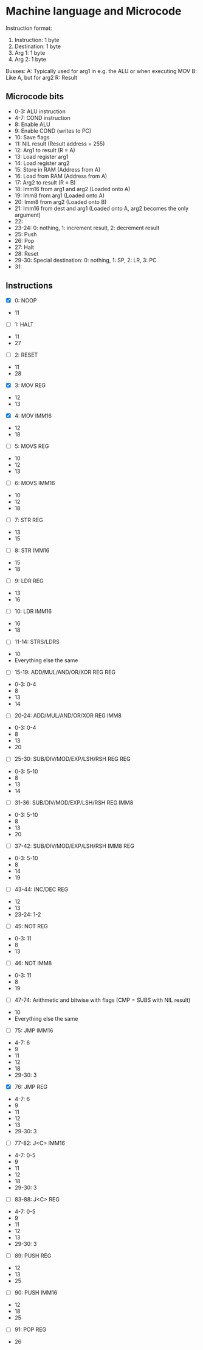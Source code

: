 # Machine language and Microcode

Instruction format:
1. Instruction: 1 byte
2. Destination: 1 byte
3. Arg 1:       1 byte
4. Arg 2:       1 byte

Busses:
A: Typically used for arg1 in e.g. the ALU or when executing MOV
B: Like A, but for arg2
R: Result

## Microcode bits
- 0-3: ALU instruction
- 4-7: COND instruction
- 8: Enable ALU
- 9: Enable COND (writes to PC)
- 10: Save flags
- 11: NIL result (Result address = 255)
- 12: Arg1 to result (R = A)
- 13: Load register arg1
- 14: Load register arg2
- 15: Store in RAM  (Address from A)
- 16: Load from RAM (Address from A)
- 17: Arg2 to result (R = B)
- 18: Imm16 from arg1 and arg2 (Loaded onto A)
- 19: Imm8 from arg1 (Loaded onto A)
- 20: Imm8 from arg2 (Loaded onto B)
- 21: Imm16 from dest and arg1 (Loaded onto A, arg2 becomes the only argument)
- 22: 
- 23-24: 0: nothing, 1: increment result, 2: decrement result
- 25: Push
- 26: Pop
- 27: Halt
- 28: Reset
- 29-30: Special destination: 0: nothing, 1: SP, 2: LR, 3: PC
- 31: 

## Instructions

- [x] 0: NOOP
- 11

- [ ] 1: HALT
- 11
- 27

- [ ] 2: RESET
- 11
- 28

- [x] 3: MOV REG
- 12
- 13

- [x] 4: MOV IMM16
- 12
- 18

- [ ] 5: MOVS REG
- 10
- 12
- 13

- [ ] 6: MOVS IMM16
- 10
- 12
- 18

- [ ] 7: STR REG
- 13
- 15

- [ ] 8: STR IMM16
- 15
- 18

- [ ] 9: LDR REG
- 13
- 16

- [ ] 10: LDR IMM16
- 16
- 18

- [ ] 11-14: STRS/LDRS
- 10
- Everything else the same

- [ ] 15-19: ADD/MUL/AND/OR/XOR REG REG
- 0-3: 0-4
- 8
- 13
- 14

- [ ] 20-24: ADD/MUL/AND/OR/XOR REG IMM8
- 0-3: 0-4
- 8
- 13
- 20

- [ ] 25-30: SUB/DIV/MOD/EXP/LSH/RSH REG REG
- 0-3: 5-10
- 8
- 13
- 14

- [ ] 31-36: SUB/DIV/MOD/EXP/LSH/RSH REG IMM8
- 0-3: 5-10
- 8
- 13
- 20

- [ ] 37-42: SUB/DIV/MOD/EXP/LSH/RSH IMM8 REG
- 0-3: 5-10
- 8
- 14
- 19

- [ ] 43-44: INC/DEC REG
- 12
- 13
- 23-24: 1-2

- [ ] 45: NOT REG
- 0-3: 11
- 8
- 13

- [ ] 46: NOT IMM8
- 0-3: 11
- 8
- 19

- [ ] 47-74: Arithmetic and bitwise with flags (CMP = SUBS with NIL result)
- 10
- Everything else the same

- [ ] 75: JMP IMM16
- 4-7: 6
- 9
- 11
- 12
- 18
- 29-30: 3

- [x] 76: JMP REG
- 4-7: 6
- 9
- 11
- 12
- 13
- 29-30: 3

- [ ] 77-82: J\<C\> IMM16
- 4-7: 0-5
- 9
- 11
- 12
- 18
- 29-30: 3

- [ ] 83-88: J\<C\> REG
- 4-7: 0-5
- 9
- 11
- 12
- 13
- 29-30: 3

- [ ] 89: PUSH REG
- 12
- 13
- 25

- [ ] 90: PUSH IMM16
- 12
- 18
- 25

- [ ] 91: POP REG
- 26